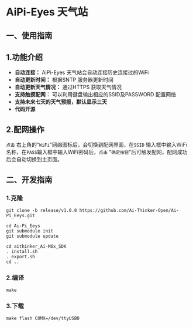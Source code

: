 # AiPi-Eyes 天气站

## 一、使用指南

## 1.功能介绍 
- **自动连接：**  AiPi-Eyes 天气站会自动连接历史连接过的WiFi
- **自动更新时间：** 根据SNTP 服务器更新时间
- **自动更新天气情况：** 通过HTTPS 获取天气情况
- **支持触摸配网：** 可以利用键盘输出相应的SSID及PASSWORD 配置网络
- **支持未来七天的天气预报，默认显示三天**
- **代码开源**
## 2.配网操作

`点击` 右上角的"`WiFi`"网络图标后，会切换到配网界面，在`SSID` 输入框中输入WiFi 名称，在`PASS`输入框中输入WiFi密码后，`点击` "`确定按钮`"后可触发配网，配网成功后会自动切换到主页面。

## 二、开发指南

### 1.克隆

```
git clone -b release/v1.0.0 https://github.com/Ai-Thinker-Open/Ai-Pi_Eeys.git

cd Ai-Pi_Eeys
git submodule init
git submodule update

cd aithinker_Ai-M6x_SDK
. install.sh
. export.sh
cd ..
```

### 2.编译
```
make 
```
### 3.下载
```
make flash COMX=/dev/ttyUSB0
```
